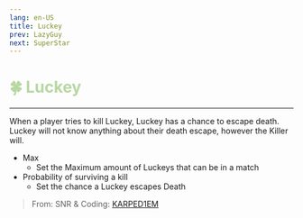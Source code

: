 ```yaml
---
lang: en-US
title: Luckey
prev: LazyGuy
next: SuperStar
---
```


# <font color="#b8d7a3">🍀 <b>Luckey</b></font> <Badge text="Basic" type="tip" vertical="middle"/>
---

When a player tries to kill Luckey, Luckey has a chance to escape death. Luckey will not know anything about their death escape, however the Killer will.
* Max
  * Set the Maximum amount of Luckeys that can be in a match
* Probability of surviving a kill
  * Set the chance a Luckey escapes Death

> From: SNR & Coding: [KARPED1EM](https://github.com/KARPED1EM)